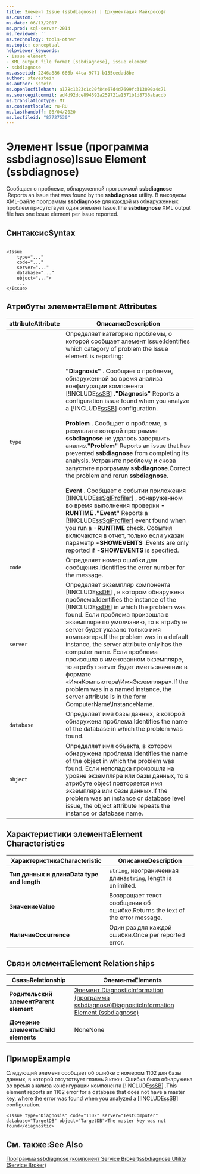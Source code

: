 ```yaml
---
title: Элемент Issue (ssbdiagnose) | Документация Майкрософт
ms.custom: ''
ms.date: 06/13/2017
ms.prod: sql-server-2014
ms.reviewer: ''
ms.technology: tools-other
ms.topic: conceptual
helpviewer_keywords:
- issue element
- XML output file format [ssbdiagnose], issue element
- ssbdiagnose
ms.assetid: 2246a886-686b-44ca-9771-b155cedad8be
author: stevestein
ms.author: sstein
ms.openlocfilehash: a178c1323c1c20f84e67d4d7699fc313090a4c71
ms.sourcegitcommit: ad4d92dce894592a259721a1571b1d8736abacdb
ms.translationtype: MT
ms.contentlocale: ru-RU
ms.lasthandoff: 08/04/2020
ms.locfileid: "87727530"
---
```

# <a name="issue-element-ssbdiagnose"></a><span data-ttu-id="4969b-102">Элемент Issue (программа ssbdiagnose)</span><span class="sxs-lookup"><span data-stu-id="4969b-102">Issue Element (ssbdiagnose)</span></span>
  <span data-ttu-id="4969b-103">Сообщает о проблеме, обнаруженной программой **ssbdiagnose** .</span><span class="sxs-lookup"><span data-stu-id="4969b-103">Reports an issue that was found by the **ssbdiagnose** utility.</span></span> <span data-ttu-id="4969b-104">В выходном XML-файле программы **ssbdiagnose** для каждой из обнаруженных проблем присутствует один элемент Issue.</span><span class="sxs-lookup"><span data-stu-id="4969b-104">The **ssbdiagnose** XML output file has one Issue element per issue reported.</span></span>  
  
## <a name="syntax"></a><span data-ttu-id="4969b-105">Синтаксис</span><span class="sxs-lookup"><span data-stu-id="4969b-105">Syntax</span></span>  
  
```  
  
<Issue  
    type="..."   
    code="..."   
    server="..."   
    database="..."   
    object="...">   
    ...   
</Issue>  
```  
  
## <a name="element-attributes"></a><span data-ttu-id="4969b-106">Атрибуты элемента</span><span class="sxs-lookup"><span data-stu-id="4969b-106">Element Attributes</span></span>  
  
|<span data-ttu-id="4969b-107">attribute</span><span class="sxs-lookup"><span data-stu-id="4969b-107">Attribute</span></span>|<span data-ttu-id="4969b-108">Описание</span><span class="sxs-lookup"><span data-stu-id="4969b-108">Description</span></span>|  
|---------------|-----------------|  
|`type`|<span data-ttu-id="4969b-109">Определяет категорию проблемы, о которой сообщает элемент Issue:</span><span class="sxs-lookup"><span data-stu-id="4969b-109">Identifies which category of problem the Issue element is reporting:</span></span><br /><br /> <span data-ttu-id="4969b-110">**"Diagnosis"** . Сообщает о проблеме, обнаруженной во время анализа конфигурации компонента [!INCLUDE[ssSB](../../includes/sssb-md.md)] .</span><span class="sxs-lookup"><span data-stu-id="4969b-110">**"Diagnosis"** Reports a configuration issue found when you analyze a [!INCLUDE[ssSB](../../includes/sssb-md.md)] configuration.</span></span><br /><br /> <span data-ttu-id="4969b-111">**Problem** . Сообщает о проблеме, в результате которой программе **ssbdiagnose** не удалось завершить анализ.</span><span class="sxs-lookup"><span data-stu-id="4969b-111">**"Problem"** Reports an issue that has prevented **ssbdiagnose** from completing its analysis.</span></span> <span data-ttu-id="4969b-112">Устраните проблему и снова запустите программу **ssbdiagnose**.</span><span class="sxs-lookup"><span data-stu-id="4969b-112">Correct the problem and rerun **ssbdiagnose**.</span></span><br /><br /> <span data-ttu-id="4969b-113">**Event** . Сообщает о событии приложения [!INCLUDE[ssSqlProfiler](../../includes/sssqlprofiler-md.md)] , обнаруженном во время выполнения проверки **-RUNTIME** .</span><span class="sxs-lookup"><span data-stu-id="4969b-113">**"Event"** Reports a [!INCLUDE[ssSqlProfiler](../../includes/sssqlprofiler-md.md)] event found when you run a **-RUNTIME** check.</span></span> <span data-ttu-id="4969b-114">События включаются в отчет, только если указан параметр **-SHOWEVENTS** .</span><span class="sxs-lookup"><span data-stu-id="4969b-114">Events are only reported if **-SHOWEVENTS** is specified.</span></span>|  
|`code`|<span data-ttu-id="4969b-115">Определяет номер ошибки для сообщения.</span><span class="sxs-lookup"><span data-stu-id="4969b-115">Identifies the error number for the message.</span></span>|  
|`server`|<span data-ttu-id="4969b-116">Определяет экземпляр компонента [!INCLUDE[ssDE](../../includes/ssde-md.md)] , в котором обнаружена проблема.</span><span class="sxs-lookup"><span data-stu-id="4969b-116">Identifies the instance of the [!INCLUDE[ssDE](../../includes/ssde-md.md)] in which the problem was found.</span></span> <span data-ttu-id="4969b-117">Если проблема произошла в экземпляре по умолчанию, то в атрибуте server будет указано только имя компьютера.</span><span class="sxs-lookup"><span data-stu-id="4969b-117">If the problem was in a default instance, the server attribute only has the computer name.</span></span> <span data-ttu-id="4969b-118">Если проблема произошла в именованном экземпляре, то атрибут server будет иметь значение в формате «ИмяКомпьютера\ИмяЭкземпляра».</span><span class="sxs-lookup"><span data-stu-id="4969b-118">If the problem was in a named instance, the server attribute is in the form ComputerName\InstanceName.</span></span>|  
|`database`|<span data-ttu-id="4969b-119">Определяет имя базы данных, в которой обнаружена проблема.</span><span class="sxs-lookup"><span data-stu-id="4969b-119">Identifies the name of the database in which the problem was found.</span></span>|  
|`object`|<span data-ttu-id="4969b-120">Определяет имя объекта, в котором обнаружена проблема.</span><span class="sxs-lookup"><span data-stu-id="4969b-120">Identifies the name of the object in which the problem was found.</span></span> <span data-ttu-id="4969b-121">Если неполадка произошла на уровне экземпляра или базы данных, то в атрибуте object повторяется имя экземпляра или базы данных.</span><span class="sxs-lookup"><span data-stu-id="4969b-121">If the problem was an instance or database level issue, the object attribute repeats the instance or database name.</span></span>|  
  
## <a name="element-characteristics"></a><span data-ttu-id="4969b-122">Характеристики элемента</span><span class="sxs-lookup"><span data-stu-id="4969b-122">Element Characteristics</span></span>  
  
|<span data-ttu-id="4969b-123">Характеристика</span><span class="sxs-lookup"><span data-stu-id="4969b-123">Characteristic</span></span>|<span data-ttu-id="4969b-124">Описание</span><span class="sxs-lookup"><span data-stu-id="4969b-124">Description</span></span>|  
|--------------------|-----------------|  
|<span data-ttu-id="4969b-125">**Тип данных и длина**</span><span class="sxs-lookup"><span data-stu-id="4969b-125">**Data type and length**</span></span>|<span data-ttu-id="4969b-126">`string`, неограниченная длина</span><span class="sxs-lookup"><span data-stu-id="4969b-126">`string`, length is unlimited.</span></span>|  
|<span data-ttu-id="4969b-127">**Значение**</span><span class="sxs-lookup"><span data-stu-id="4969b-127">**Value**</span></span>|<span data-ttu-id="4969b-128">Возвращает текст сообщения об ошибке.</span><span class="sxs-lookup"><span data-stu-id="4969b-128">Returns the text of the error message.</span></span>|  
|<span data-ttu-id="4969b-129">**Наличие**</span><span class="sxs-lookup"><span data-stu-id="4969b-129">**Occurrence**</span></span>|<span data-ttu-id="4969b-130">Один раз для каждой ошибки.</span><span class="sxs-lookup"><span data-stu-id="4969b-130">Once per reported error.</span></span>|  
  
## <a name="element-relationships"></a><span data-ttu-id="4969b-131">Связи элемента</span><span class="sxs-lookup"><span data-stu-id="4969b-131">Element Relationships</span></span>  
  
|<span data-ttu-id="4969b-132">Связь</span><span class="sxs-lookup"><span data-stu-id="4969b-132">Relationship</span></span>|<span data-ttu-id="4969b-133">Элементы</span><span class="sxs-lookup"><span data-stu-id="4969b-133">Elements</span></span>|  
|------------------|--------------|  
|<span data-ttu-id="4969b-134">**Родительский элемент**</span><span class="sxs-lookup"><span data-stu-id="4969b-134">**Parent element**</span></span>|[<span data-ttu-id="4969b-135">Элемент DiagnosticInformation (программа ssbdiagnose)</span><span class="sxs-lookup"><span data-stu-id="4969b-135">DiagnosticInformation Element &#40;ssbdiagnose&#41;</span></span>](diagnosticinformation-element-ssbdiagnose.md)|  
|<span data-ttu-id="4969b-136">**Дочерние элементы**</span><span class="sxs-lookup"><span data-stu-id="4969b-136">**Child elements**</span></span>|<span data-ttu-id="4969b-137">None</span><span class="sxs-lookup"><span data-stu-id="4969b-137">None</span></span>|  
  
## <a name="example"></a><span data-ttu-id="4969b-138">Пример</span><span class="sxs-lookup"><span data-stu-id="4969b-138">Example</span></span>  
 <span data-ttu-id="4969b-139">Следующий элемент сообщает об ошибке с номером 1102 для базы данных, в которой отсутствует главный ключ. Ошибка была обнаружена во время анализа конфигурации компонента [!INCLUDE[ssSB](../../includes/sssb-md.md)] .</span><span class="sxs-lookup"><span data-stu-id="4969b-139">This element reports an 1102 error for a database that does not have a master key, where the error was found when you analyzed a [!INCLUDE[ssSB](../../includes/sssb-md.md)] configuration.</span></span>  
  
```  
<Issue type="Diagnosis" code="1102" server="TestComputer" database="TargetDB" object="TargetDB">The master key was not found</diagnostic>  
```  
  
## <a name="see-also"></a><span data-ttu-id="4969b-140">См. также:</span><span class="sxs-lookup"><span data-stu-id="4969b-140">See Also</span></span>  
 [<span data-ttu-id="4969b-141">Программа ssbdiagnose (компонент Service Broker)</span><span class="sxs-lookup"><span data-stu-id="4969b-141">ssbdiagnose Utility &#40;Service Broker&#41;</span></span>](ssbdiagnose-utility-service-broker.md)  
  
  
